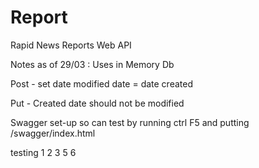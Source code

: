 # Report
Rapid News Reports Web API

Notes as of 29/03 : 
Uses in Memory Db

Post - set date modified date = date created 

Put - Created date should not be modified  

Swagger set-up so can test by running ctrl F5 and putting /swagger/index.html

testing 1 2 3 5 6 